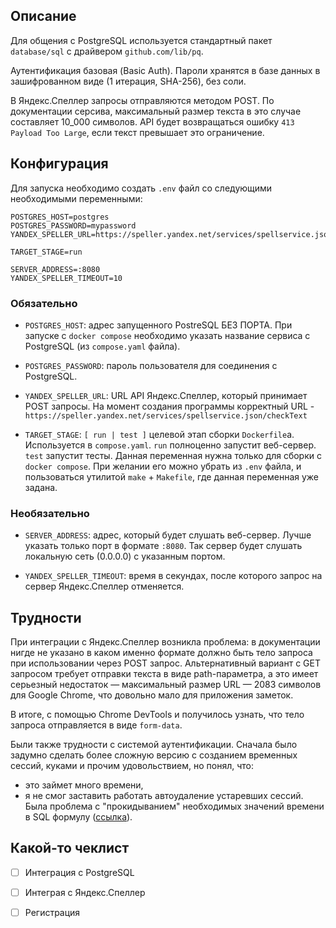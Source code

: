 ## Описание
Для общения с PostgreSQL используется стандартный пакет `database/sql` с драйвером
`github.com/lib/pq`.

Аутентификация базовая (Basic Auth). Пароли хранятся в базе данных в зашифрованном 
виде (1 итерация, SHA-256), без соли.

В Яндекс.Спеллер запросы отправляются методом POST. По документации серсива, 
максимальный размер текста в это случае составляет 10_000 символов. API будет 
возвращаться ошибку `413 Payload Too Large`, если текст превышает это ограничение.


## Конфигурация

Для запуска необходимо создать `.env` файл со следующими необходимыми переменными:

```
POSTGRES_HOST=postgres
POSTGRES_PASSWORD=mypassword
YANDEX_SPELLER_URL=https://speller.yandex.net/services/spellservice.json/checkText

TARGET_STAGE=run

SERVER_ADDRESS=:8080
YANDEX_SPELLER_TIMEOUT=10
```

### Обязательно

- `POSTGRES_HOST`: адрес запущенного PostreSQL БЕЗ ПОРТА. При запуске с `docker compose`
  необходимо указать название сервиса с PostgreSQL (из `compose.yaml` файла).

- `POSTGRES_PASSWORD`: пароль пользователя для соединения с PostgreSQL. 

- `YANDEX_SPELLER_URL`: URL API Яндекс.Спеллер, который принимает POST запросы. 
  На момент создания программы корректный URL - `https://speller.yandex.net/services/spellservice.json/checkText`

- `TARGET_STAGE`: `[ run | test ]` целевой этап сборки `Dockerfile`а. Используется в 
  `compose.yaml`. `run` полноценно запустит веб-сервер. `test` запустит тесты.
  Данная переменная нужна только для сборки с `docker compose`. При желании его
  можно убрать из `.env` файла, и пользоваться утилитой `make` + `Makefile`, где
  данная переменная уже задана.


### Необязательно

- `SERVER_ADDRESS`: адрес, который будет слушать веб-сервер. Лучше указать
только порт в формате `:8080`. Так сервер будет слушать локальную
сеть (0.0.0.0) с указанным портом.

- `YANDEX_SPELLER_TIMEOUT`: время в секундах, после которого запрос на сервер Яндекс.Спеллер
  отменяется.

## Трудности
При интеграции с Яндекс.Спеллер возникла проблема: в документации нигде не указано 
в каком именно формате должно быть тело запроса при использовании через POST запрос. 
Альтернативный вариант с GET запросом требует отправки текста в виде path-параметра, 
а это имеет серьезный недостаток — максимальный размер URL — 2083 символов для 
Google Chrome, что довольно мало для приложения заметок.

В итоге, с помощью Chrome DevTools и получилось узнать, что тело запроса отправляется 
в виде `form-data`.

Были также трудности с системой аутентификации. Сначала было задумно сделать более сложную 
версию с созданием временных сессий, куками и прочим удовольствием, но понял, что:

- это займет много времени,
- я не смог заставить работать автоудаление устаревших сессий. Была проблема с "прокидыванием"
  необходимых значений времени в SQL формулу ([ссылка](https://github.com/tymbaca/kodenotes/blob/835253728ded9a932784f90cab7c3edf5d20cbfa/database/postgres.go#L137C1-L151C2)).


## Какой-то чеклист

- [ ] Интеграция с PostgreSQL
- [ ] Интеграя с Яндекс.Спеллер
- [ ] Регистрация



